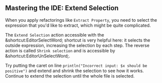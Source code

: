 ## Mastering the IDE: Extend Selection

When you apply refactorings like <span class="control">`Extract Property`</span>, 
you need to select the expression that you'd like to extract, which might be 
quite complicated.

The <span class="control">`Extend Selection`</span> action accessible with the
<span class="shortcut">&shortcut:EditorSelectWord;</span> shortcut is very
helpful here: it selects the outside expression, increasing the selection by
each step. The reverse action is called
<span class="control">`Shrink selection`</span> and is accessible by
<span class="shortcut">&shortcut:EditorUnSelectWord;</span>.

Try putting the caret on line `println("Incorrect input: $x should be
positive")` and extend and shrink the selection to see how it works.
Continue to extend the selection until the whole file is selected.
